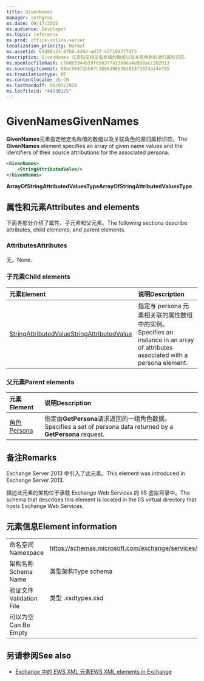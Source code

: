 ```yaml
---
title: GivenNames
manager: sethgros
ms.date: 09/17/2015
ms.audience: Developer
ms.topic: reference
ms.prod: office-online-server
localization_priority: Normal
ms.assetid: 64d86c24-07b8-448d-ad37-47f104777df3
description: GivenNames 元素指定给定名称值的数组以及关联角色的源归属标识符。
ms.openlocfilehash: c76d69344b59fb56377a13b9ea4a588acc382013
ms.sourcegitcommit: 88ec988f2bb67c1866d06b361615f3674a24e795
ms.translationtype: MT
ms.contentlocale: zh-CN
ms.lasthandoff: 06/03/2020
ms.locfileid: "44530125"
---
```

# <a name="givennames"></a><span data-ttu-id="ebc3e-103">GivenNames</span><span class="sxs-lookup"><span data-stu-id="ebc3e-103">GivenNames</span></span>

<span data-ttu-id="ebc3e-104">**GivenNames**元素指定给定名称值的数组以及关联角色的源归属标识符。</span><span class="sxs-lookup"><span data-stu-id="ebc3e-104">The **GivenNames** element specifies an array of given name values and the identifiers of their source attributions for the associated persona.</span></span> 
  
```xml
<GivenNames>
    <StringAttributedValue/>
</GivenNames>
```

 <span data-ttu-id="ebc3e-105">**ArrayOfStringAttributedValuesType**</span><span class="sxs-lookup"><span data-stu-id="ebc3e-105">**ArrayOfStringAttributedValuesType**</span></span>
## <a name="attributes-and-elements"></a><span data-ttu-id="ebc3e-106">属性和元素</span><span class="sxs-lookup"><span data-stu-id="ebc3e-106">Attributes and elements</span></span>

<span data-ttu-id="ebc3e-107">下面各部分介绍了属性、子元素和父元素。</span><span class="sxs-lookup"><span data-stu-id="ebc3e-107">The following sections describe attributes, child elements, and parent elements.</span></span>
  
### <a name="attributes"></a><span data-ttu-id="ebc3e-108">Attributes</span><span class="sxs-lookup"><span data-stu-id="ebc3e-108">Attributes</span></span>

<span data-ttu-id="ebc3e-109">无。</span><span class="sxs-lookup"><span data-stu-id="ebc3e-109">None.</span></span>
  
### <a name="child-elements"></a><span data-ttu-id="ebc3e-110">子元素</span><span class="sxs-lookup"><span data-stu-id="ebc3e-110">Child elements</span></span>

|<span data-ttu-id="ebc3e-111">**元素**</span><span class="sxs-lookup"><span data-stu-id="ebc3e-111">**Element**</span></span>|<span data-ttu-id="ebc3e-112">**说明**</span><span class="sxs-lookup"><span data-stu-id="ebc3e-112">**Description**</span></span>|
|:-----|:-----|
|[<span data-ttu-id="ebc3e-113">StringAttributedValue</span><span class="sxs-lookup"><span data-stu-id="ebc3e-113">StringAttributedValue</span></span>](stringattributedvalue.md) <br/> |<span data-ttu-id="ebc3e-114">指定与 persona 元素相关联的属性数组中的实例。</span><span class="sxs-lookup"><span data-stu-id="ebc3e-114">Specifies an instance in an array of attributes associated with a persona element.</span></span>  <br/> |
   
### <a name="parent-elements"></a><span data-ttu-id="ebc3e-115">父元素</span><span class="sxs-lookup"><span data-stu-id="ebc3e-115">Parent elements</span></span>

|<span data-ttu-id="ebc3e-116">**元素**</span><span class="sxs-lookup"><span data-stu-id="ebc3e-116">**Element**</span></span>|<span data-ttu-id="ebc3e-117">**说明**</span><span class="sxs-lookup"><span data-stu-id="ebc3e-117">**Description**</span></span>|
|:-----|:-----|
|[<span data-ttu-id="ebc3e-118">角色</span><span class="sxs-lookup"><span data-stu-id="ebc3e-118">Persona</span></span>](persona.md) <br/> |<span data-ttu-id="ebc3e-119">指定由**GetPersona**请求返回的一组角色数据。</span><span class="sxs-lookup"><span data-stu-id="ebc3e-119">Specifies a set of persona data returned by a **GetPersona** request.</span></span>  <br/> |
   
## <a name="remarks"></a><span data-ttu-id="ebc3e-120">备注</span><span class="sxs-lookup"><span data-stu-id="ebc3e-120">Remarks</span></span>

<span data-ttu-id="ebc3e-121">Exchange Server 2013 中引入了此元素。</span><span class="sxs-lookup"><span data-stu-id="ebc3e-121">This element was introduced in Exchange Server 2013.</span></span>
  
<span data-ttu-id="ebc3e-122">描述此元素的架构位于承载 Exchange Web Services 的 IIS 虚拟目录中。</span><span class="sxs-lookup"><span data-stu-id="ebc3e-122">The schema that describes this element is located in the IIS virtual directory that hosts Exchange Web Services.</span></span>
  
## <a name="element-information"></a><span data-ttu-id="ebc3e-123">元素信息</span><span class="sxs-lookup"><span data-stu-id="ebc3e-123">Element information</span></span>

|||
|:-----|:-----|
|<span data-ttu-id="ebc3e-124">命名空间</span><span class="sxs-lookup"><span data-stu-id="ebc3e-124">Namespace</span></span>  <br/> |https://schemas.microsoft.com/exchange/services/2006/types  <br/> |
|<span data-ttu-id="ebc3e-125">架构名称</span><span class="sxs-lookup"><span data-stu-id="ebc3e-125">Schema Name</span></span>  <br/> |<span data-ttu-id="ebc3e-126">类型架构</span><span class="sxs-lookup"><span data-stu-id="ebc3e-126">Type schema</span></span>  <br/> |
|<span data-ttu-id="ebc3e-127">验证文件</span><span class="sxs-lookup"><span data-stu-id="ebc3e-127">Validation File</span></span>  <br/> |<span data-ttu-id="ebc3e-128">类型 .xsd</span><span class="sxs-lookup"><span data-stu-id="ebc3e-128">types.xsd</span></span>  <br/> |
|<span data-ttu-id="ebc3e-129">可以为空</span><span class="sxs-lookup"><span data-stu-id="ebc3e-129">Can Be Empty</span></span>  <br/> ||
   
## <a name="see-also"></a><span data-ttu-id="ebc3e-130">另请参阅</span><span class="sxs-lookup"><span data-stu-id="ebc3e-130">See also</span></span>



- [<span data-ttu-id="ebc3e-131">Exchange 中的 EWS XML 元素</span><span class="sxs-lookup"><span data-stu-id="ebc3e-131">EWS XML elements in Exchange</span></span>](ews-xml-elements-in-exchange.md)

